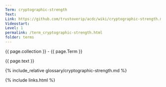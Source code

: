 ```yaml
---
Term: cryptographic-strength
Text: 
Link: https://github.com/trustoverip/acdc/wiki/cryptographic-strength.md
Videostart: 
Level: 1
permalink: /term_cryptographic-strength.html
folder: terms
---
```


{{ page.collection }} - {{ page.Term }}

   {{ page.text }}

{% include_relative glossary/cryptographic-strength.md %}

 {% include links.html %} 
